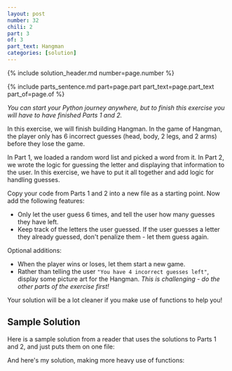 ```yaml
---
layout: post
number: 32
chili: 2
part: 3
of: 3
part_text: Hangman
categories: [solution]
---
```


{% include solution_header.md number=page.number %}

{% include parts_sentence.md part=page.part part_text=page.part_text part_of=page.of %} 

_You can start your Python journey anywhere, but to finish this exercise you will have to have finished Parts 1 and 2._

In this exercise, we will finish building Hangman. In the game of Hangman, the player only has 6 incorrect guesses (head, body, 2 legs, and 2 arms) before they lose the game.

In Part 1, we loaded a random word list and picked a word from it. In Part 2, we wrote the logic for guessing the letter and displaying that information to the user. In this exercise, we have to put it all together and add logic for handling guesses.

Copy your code from Parts 1 and 2 into a new file as a starting point. Now add the following features:

* Only let the user guess 6 times, and tell the user how many guesses they have left.
* Keep track of the letters the user guessed. If the user guesses a letter they already guessed, don't penalize them - let them guess again.

Optional additions:

* When the player wins or loses, let them start a new game.
* Rather than telling the user `"You have 4 incorrect guesses left"`, display some picture art for the Hangman. _This is challenging - do the other parts of the exercise first!_

Your solution will be a lot cleaner if you make use of functions to help you!

## Sample Solution

Here is a sample solution from a reader that uses the solutions to Parts 1 and 2, and just puts them on one file:

<script src="https://gist.github.com/anonymous/8ed14085c77095e106c79952be5588cf.js"></script>

And here's my solution, making more heavy use of functions:

<script src="https://gist.github.com/mprat/ed31902d422353bc572ae8b335150f6c.js"></script>
